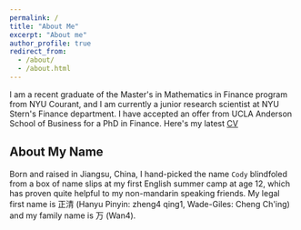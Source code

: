 ```yaml
---
permalink: /
title: "About Me"
excerpt: "About me"
author_profile: true
redirect_from: 
  - /about/
  - /about.html
---
```


I am a recent graduate of the Master's in Mathematics in Finance program from NYU Courant, and I am currently a junior research scientist at NYU Stern's Finance department. I have accepted an offer from UCLA Anderson School of Business for a PhD in Finance. Here's my latest [CV](https://www.dropbox.com/s/995oeq10lpo1ook/CV_Nov2022.pdf?dl=0)

About My Name
------
Born and raised in Jiangsu, China, I hand-picked the name `Cody` blindfoled from a box of name slips at my first English summer camp at age 12, which has proven quite helpful to my non-mandarin speaking friends. My legal first name is 正清 (Hanyu Pinyin: zheng4 qing1, Wade-Giles: Cheng Ch'ing) and my family name is 万 (Wan4). 
